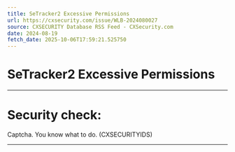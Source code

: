 ```yaml
---
title: SeTracker2 Excessive Permissions
url: https://cxsecurity.com/issue/WLB-2024080027
source: CXSECURITY Database RSS Feed - CXSecurity.com
date: 2024-08-19
fetch_date: 2025-10-06T17:59:21.525750
---
```


# SeTracker2 Excessive Permissions

---

# Security check:

Captcha. You know what to do. (CXSECURITYIDS)

---